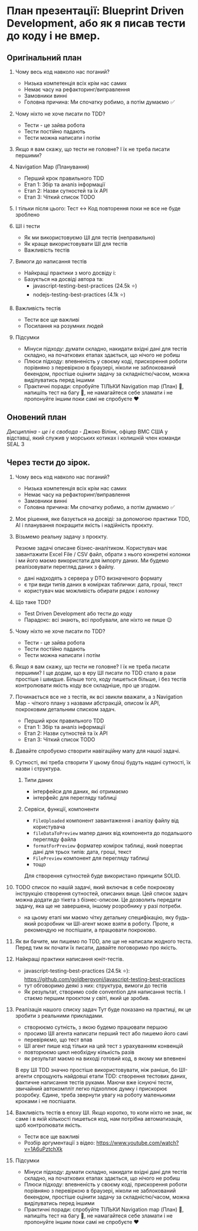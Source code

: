 # План презентації: Blueprint Driven Development, або як я писав тести до коду і не вмер.

## Оригінальний план

1. Чому весь код навколо нас поганий?

   - Низька компетенція всіх крім нас самих
   - Немає часу на рефакторинг/виправлення
   - Замовники винні
   - Головна причина: Ми спочатку робимо, а потім думаємо ✅

2. Чому ніхто не хоче писати по TDD?
   - Тести - це зайва робота
   - Тести постійно падають
   - Тести можна написати і потім
3. Якщо я вам скажу, що тести не головне? І їх не треба писати першими?
4. Navigation Map (Планування)
   - Перший крок правильного TDD
   - Етап 1: Збір та аналіз інформації
   - Етап 2: Назви сутностей та їх API
   - Етап 3: Чіткий список TODO
5. І тільки після цього: Тест ↔ Код повторення поки не все не буде зроблено
6. ШІ і тести
   - Як ми використовуємо ШІ для тестів (неправильно)
   - Як краще використовувати ШІ для тестів
   - Важливість тестів
7. Вимоги до написання тестів
   - Найкращі практики з мого досвіду і:
   - Базується на досвіді автора та:
     - javascript-testing-best-practices (24.5k ⭐)
     - nodejs-testing-best-practices (4.1k ⭐)
8. Важливість тестів
   - Тести все ще важливі
   - Посилання на розумних людей
9. Підсумки
   - Мінуси підходу: думати складно, накидати вхідні дані для тестів складно, на початкових етапах здається, що нічого не робиш
   - Плюси підходу: впевненість у своєму коді, прискорення роботи порівняно з перевіркою в браузері, ніколи не заблокований бекендом, простіше оцінити задачу за складністю/часом, можна виділуватись перед іншими
   - Практичні поради: спробуйте ТІЛЬКИ Navigation map (План) 📙, напишіть тест на багу 🐞, не намагайтеся себе зламати і не пропонуйте іншим поки самі не спробуєте ❤️

## Оновений план

*Дисципліна - це і є свобода* - Джоко Вілінк, офіцер ВМС США у відставці, який служив у морських котиках і колишній член команди SEAL 3

## Через тести до зірок.

1. Чому весь код навколо нас поганий?

   - Низька компетенція всіх крім нас самих
   - Немає часу на рефакторинг/виправлення
   - Замовники винні
   - Головна причина: Ми спочатку робимо, а потім думаємо ✅

2. Моє рішення, яке базується на досвіді: за допомогою практики TDD, AI і планування покращити якість і надійність проєкту.

3. Візьмемо реальну задачу з проєкту.

   Резюме задачі описане бізнес-аналітиком.
   Користувач має завантажити Excel File / CSV файл, обрати з нього конкретні колонки і ми його маємо використати для імпорту даних. Ми будемо реалізовувати перегляд даних з файлу.

   - дані надходять з сервера у DTO визначеного формату
   - є три види типів даних в комірках таблички: дата, гроші, текст
   - користувач має можливість обирати рядок і колонку

4. Що таке TDD?

   - Test Driven Development або тести до коду
   - Парадокс: всі знають, всі пробували, але ніхто не пише 😉

5. Чому ніхто не хоче писати по TDD?

   - Тести - це зайва робота
   - Тести постійно падають
   - Тести можна написати і потім

6. Якщо я вам скажу, що тести не головне? І їх не треба писати першими?
   І ще додам, що в еру ШІ писати по TDD стало в рази простіше і швидше. Більше того, коду пишеться більше, і без тестів контролювати якість коду все складніше, про це згодом.

7. Починається все не з тестів, як всі звикли вважати, а з Navigation Map - чіткого плану з назвами абстракцій, описом їх API, покроковим детальним списком задач.

   - Перший крок правильного TDD
   - Етап 1: Збір та аналіз інформації
   - Етап 2: Назви сутностей та їх API
   - Етап 3: Чіткий список TODO

8. Давайте спробуємо створити навігаційну мапу для нашої задачі.

9. Сутності, які треба створити
   У цьому блоці будуть надані сутності, їх назви і структура.

   1. Типи даних
      - інтерфейси для даних, які отримаємо
      - інтерфейс для перегляду таблиці
   2. Сервіси, функції, компоненти

      - `FileUploaded` компонент завантаження і аналізу файлу від користувача
      - `fileDataToPreview` мапер даних від компонента до подальшого перегляду файла
      - `formatForPreview` форматер комірок таблиці, який повертає дані для трьох типів: дата, гроші, текст
      - `FilePreview` компонент для перегляду таблиці
      - тощо

      Для створення сутностей буде використано принципи SOLID.

10. TODO список по нашій задачі, який включає в себе покрокову інструкцію створення сутностей, описаних вище.
    Цей список задач можна додати до тікета з бізнес-описом. Це дозволить передати задачу, яка ще не завершена, іншому розробнику у разі потреби.

    - на цьому етапі ми маємо чітку детальну специфікацію, яку будь-який розробник чи ШІ-агент може взяти в роботу. Проте, я рекомендую не поспішати, а працювати покроково.

11. Як ви бачите, ми пишемо по TDD, але ще не написали жодного теста. Перед тим як почати їх писати, давайте поговоримо про якість.

12. Найкращі практики написання юніт-тестів.

    - javascript-testing-best-practices (24.5k ⭐): https://github.com/goldbergyoni/javascript-testing-best-practices
    - тут обговоримо деякі з них: структура, вимоги до тестів
    - Як результат, створимо code convention для написання тестів. І стаємо першим проєктом у світі, який це зробив.

13. Реалізація нашого списку задач
    Тут буде показано на практиці, як це зробити з реальними прикладами.

    - створюємо сутність, з якою будемо працювати першою
    - просимо ШІ агента написати перший тест або пишемо його самі
    - перевіряємо, що тест впав
    - ШІ агент пише код тільки на цей тест з урахуванням конвенцій
    - повторюємо цикл необхідну кількість разів
    - як результат маємо на виході готовий код, в якому ми впевнені

    В еру ШІ TDD значно простіше використовувати, ніж раніше, бо ШІ-агенти спрощують найдовші етапи TDD: створення тестових даних, фактичне написання тестів руками. Маючи вже існуючі тести, звичайний автокомпліт легко підхоплює думку і прискорює розробку. Єдине, треба звернути увагу на роботу маленькими кроками і не поспішати.

14. Важливість тестів в епоху ШІ. Якщо коротко, то коли ніхто не знає, як саме і в якій кількості пишеться код, нам потрібна автоматизація, щоб контролювати якість.

    - Тести все ще важливі
    - Розбір аргументації з відео: https://www.youtube.com/watch?v=1A6uPztchXk

15. Підсумки
    - Мінуси підходу: думати складно, накидати вхідні дані для тестів складно, на початкових етапах здається, що нічого не робиш
    - Плюси підходу: впевненість у своєму коді, прискорення роботи порівняно з перевіркою в браузері, ніколи не заблокований бекендом, простіше оцінити задачу за складністю/часом, можна виділуватись перед іншими
    - Практичні поради: спробуйте ТІЛЬКИ Navigation map (План) 📙, напишіть тест на багу 🐞, не намагайтеся себе зламати і не пропонуйте іншим поки самі не спробуєте ❤️
